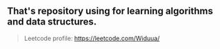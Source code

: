 ## That's repository using for learning algorithms and data structures.

> Leetcode profile: https://leetcode.com/Widuua/